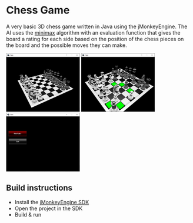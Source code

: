# Chess Game
A very basic 3D chess game written in Java using the jMonkeyEngine. The AI uses the [minimax](https://en.wikipedia.org/wiki/Minimax) algorithm with an evaluation function that gives the board a rating for each side based on the position of the chess pieces on the board and the possible moves they can make.

<img src="screenshots/img1.png" alt="drawing" width="200"/>
<img src="screenshots/img2.png" alt="drawing" width="200"/>
<img src="screenshots/img3.png" alt="drawing" width="200"/>

## Build instructions
 - Install the [jMonkeyEngine SDK](https://jmonkeyengine.org/)
 - Open the project in the SDK
 - Build & run

